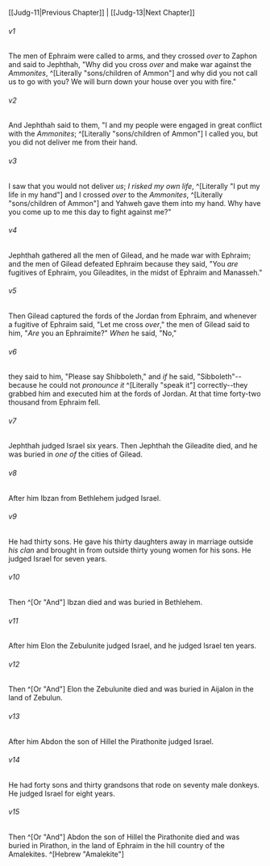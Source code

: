 ﻿---
aliases:
  - Judges 12
---

[[Judg-11|Previous Chapter]] | [[Judg-13|Next Chapter]]

###### v1
The men of Ephraim were called to arms, and they crossed _over_ to Zaphon and said to Jephthah, "Why did you cross _over_ and make war against the _Ammonites_, ^[Literally "sons/children of Ammon"] and why did you not call us to go with you? We will burn down your house over you with fire."

###### v2
And Jephthah said to them, "I and my people were engaged in great conflict with the _Ammonites_; ^[Literally "sons/children of Ammon"] I called you, but you did not deliver me from their hand.

###### v3
I saw that you would not deliver _us_; _I risked my own life_, ^[Literally "I put my life in my hand"] and I crossed _over_ to the _Ammonites_, ^[Literally "sons/children of Ammon"] and Yahweh gave them into my hand. Why have you come up to me this day to fight against me?"

###### v4
Jephthah gathered all the men of Gilead, and he made war with Ephraim; and the men of Gilead defeated Ephraim because they said, "You _are_ fugitives of Ephraim, you Gileadites, in the midst of Ephraim and Manasseh."

###### v5
Then Gilead captured the fords of the Jordan from Ephraim, and whenever a fugitive of Ephraim said, "Let me cross _over_," the men of Gilead said to him, "_Are_ you an Ephraimite?" _When_ he said, "No,"

###### v6
they said to him, "Please say Shibboleth," and _if_ he said, "Sibboleth"--because he could not _pronounce it_ ^[Literally "speak it"] correctly--they grabbed him and executed him at the fords of Jordan. At that time forty-two thousand from Ephraim fell.

###### v7
Jephthah judged Israel six years. Then Jephthah the Gileadite died, and he was buried in _one of_ the cities of Gilead.

###### v8
After him Ibzan from Bethlehem judged Israel.

###### v9
He had thirty sons. He gave his thirty daughters away in marriage outside _his clan_ and brought in from outside thirty young women for his sons. He judged Israel for seven years.

###### v10
Then ^[Or "And"] Ibzan died and was buried in Bethlehem.

###### v11
After him Elon the Zebulunite judged Israel, and he judged Israel ten years.

###### v12
Then ^[Or "And"] Elon the Zebulunite died and was buried in Aijalon in the land of Zebulun.

###### v13
After him Abdon the son of Hillel the Pirathonite judged Israel.

###### v14
He had forty sons and thirty grandsons that rode on seventy male donkeys. He judged Israel for eight years.

###### v15
Then ^[Or "And"] Abdon the son of Hillel the Pirathonite died and was buried in Pirathon, in the land of Ephraim in the hill country of the Amalekites. ^[Hebrew "Amalekite"]